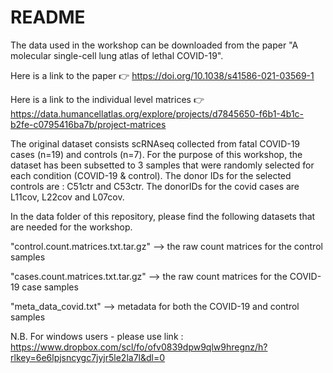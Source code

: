 # README

The data used in the workshop can be downloaded from the paper "A molecular single-cell lung atlas of lethal COVID-19". 

Here is a link to the paper 👉 https://doi.org/10.1038/s41586-021-03569-1

Here is a link to the individual level matrices 👉 https://data.humancellatlas.org/explore/projects/d7845650-f6b1-4b1c-b2fe-c0795416ba7b/project-matrices

The original dataset consists scRNAseq collected from fatal COVID-19 cases (n=19) and controls (n=7). For the purpose of this workshop, the dataset has been subsetted to 3 samples that were randomly selected for each condition (COVID-19 & control).
The donor IDs for the selected controls are : C51ctr and C53ctr. 
The donorIDs for the covid cases are L11cov, L22cov and L07cov.

In the data folder of this repository, please find the following datasets that are needed for the workshop. 

"control.count.matrices.txt.tar.gz" --> the raw count matrices for the control samples

"cases.count.matrices.txt.tar.gz" --> the raw count matrices for the COVID-19 case samples

"meta_data_covid.txt" --> metadata for both the COVID-19 and control samples

N.B. For windows users - please use link : https://www.dropbox.com/scl/fo/ofv0839dpw9qlw9hregnz/h?rlkey=6e6lpjsncygc7jyjr5le2la7l&dl=0
